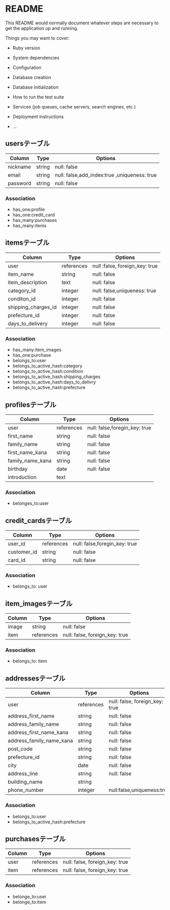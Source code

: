 # README

This README would normally document whatever steps are necessary to get the
application up and running.

Things you may want to cover:

* Ruby version

* System dependencies

* Configuration

* Database creation

* Database initialization

* How to run the test suite

* Services (job queues, cache servers, search engines, etc.)

* Deployment instructions

* ...

## usersテーブル

|Column|Type|Options|
|------|----|-------|
|nickname|string|null: false|
|email|string|null: false,add_index:true ,uniqueness: true|
|password|string|null: false|

### Association
- has_one:profile
- has_one:credit_card
- has_many:purchases
- has_many:items

## itemsテーブル

|Column|Type|Options|
|------|----|-------|
|user|references|null :false, foreign_key: true|
|item_name|string|null: false|
|item_description|text|null: false|
|category_id|integer|null: false,uniqueness: true|
|conditon_id|integer|null: false|
|shipping_charges_id|integer|null: false|
|prefecture_id|integer|null: false|
|days_to_delivery|integer|null: false|

### Association
- has_many:item_images
- has_one:purchase
- belongs_to:user
- belongs_to_active_hash:category
- belongs_to_active_hash:condition
- belongs_to_active_hash:shipping_charges
- belongs_to_active_hash:days_to_delivry
- belongs_to_active_hash:prefecture

## profilesテーブル

|Column|Type|Options|
|------|----|-------|
|user|references|null: false,foregin_key: true|
|first_name|string|null: false|
|family_name|string|null: false|
|first_name_kana|string|null: false|
|family_name_kana|string|null: false|
|birthday|date|null: false|
|introduction|text||

### Association
- belonges_to:user

## credit_cardsテーブル

|Column|Type|Options|
|------|----|-------|
|user_id|references|null: false,foregin_key: true|
|customer_id|string|null: false|
|card_id|string|null: false|


### Association
- belongs_to: user

## item_imagesテーブル

|Column|Type|Options|
|------|----|-------|
|image|string|null: false|
|item|references|null: false, foreign_key: true|

### Association
- belongs_to: item


## addressesテーブル

|Column|Type|Options|
|------|----|-------|
|user|references|null: false, foreign_key: true|
|address_first_name|string| null: false|
|address_family_name|string|null: false|
|address_first_name_kana|string|null: false|
|address_family_name_kana|string|null: false|
|post_code|string|null: false|
|prefecture_id|string|null: false|
|city|date|null: false|
|address_line|string|null: false|
|building_name|string||
|phone_number|integer|null:false,uniqueness:true|

### Association
- belongs_to:user
- belongs_to_active_hash:prefecture

## purchasesテーブル

|Column|Type|Options|
|------|----|-------|
|user|references|null: false, foreign_key: true|
|item|references|null: false, foreign_key: true|

### Association
- belonge_to:user
- belonge_to:item

